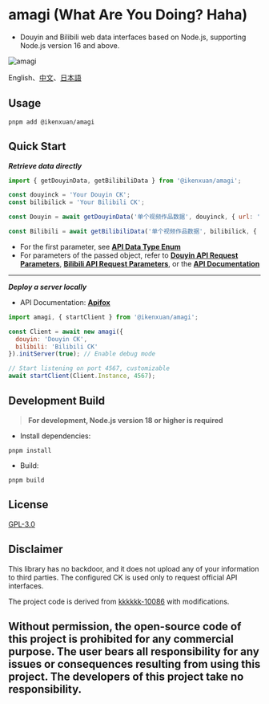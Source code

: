 
# amagi (What Are You Doing? Haha)

- Douyin and Bilibili web data interfaces based on Node.js, supporting Node.js version 16 and above.

![amagi](https://socialify.git.ci/ikenxuan/amagi/image?font=Source%20Code%20Pro&forks=1&issues=1&language=1&name=1&owner=1&pattern=Floating%20Cogs&pulls=1&stargazers=1&theme=Auto)

English、[中文](./README-ZH.md)、[日本語](./README-JP.md)
## Usage
```
pnpm add @ikenxuan/amagi
```

## Quick Start

**_Retrieve data directly_**
```js
import { getDouyinData, getBilibiliData } from '@ikenxuan/amagi';

const douyinck = 'Your Douyin CK';
const bilibilick = 'Your Bilibili CK';

const Douyin = await getDouyinData('单个视频作品数据', douyinck, { url: 'https://v.douyin.com/irHntHL7' });

const Bilibili = await getBilibiliData('单个视频作品数据', bilibilick, { url: 'https://b23.tv/9JvEHhJ' });
```

- For the first parameter, see [**API Data Type Enum**](./src/types/DataType.ts)
- For parameters of the passed object, refer to [**Douyin API Request Parameters**](./src/types/DouyinAPIParams.ts), [**Bilibili API Request Parameters**](./src/types/BilibiliAPIParams.ts), or the [**API Documentation**](https://amagi.apifox.cn)

---

**_Deploy a server locally_**

- API Documentation: [**Apifox**](https://amagi.apifox.cn)
```js
import amagi, { startClient } from '@ikenxuan/amagi';

const Client = await new amagi({
  douyin: 'Douyin CK',
  bilibili: 'Bilibili CK'
}).initServer(true); // Enable debug mode

// Start listening on port 4567, customizable
await startClient(Client.Instance, 4567);
```

## Development Build

> **For development, Node.js version 18 or higher is required**

- Install dependencies:
```
pnpm install
```

- Build:
```
pnpm build
```

## License
[GPL-3.0](https://github.com/ikenxuan/amagi/blob/main/LICENSE)

## Disclaimer
This library has no backdoor, and it does not upload any of your information to third parties. The configured CK is used only to request official API interfaces.

The project code is derived from [kkkkkk-10086](https://github.com/ikenxuan/kkkkkk-10086) with modifications.

<h2>Without permission, the open-source code of this project is prohibited for any commercial purpose. The user bears all responsibility for any issues or consequences resulting from using this project. The developers of this project take no responsibility.</h2>
